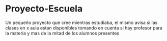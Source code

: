 # Proyecto-Escuela
Un pequeño proyecto que cree mientras estudiaba, el mismo avisa si las clases en x aula estan disponibles tomando en cuenta si hay profesor para la materia y mas de la mitad de los alumnos presentes
